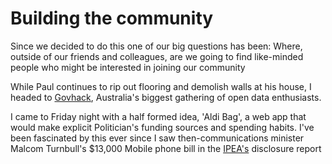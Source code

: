 # Building the community

Since we decided to do this one of our big questions has been: Where, outside of our friends and colleagues, are we going to find like-minded people who might be interested in joining our community

While Paul continues to rip out flooring and demolish walls at his house, I headed to [Govhack](http://www.govhack.org), Australia's biggest gathering of open data enthusiasts.

I came to Friday night with a half formed idea, 'Aldi Bag', a web app that would make explicit Politician's funding sources and spending habits. I've been fascinated by this ever since I saw then-communications minister Malcom Turnbull's $13,000 Mobile phone bill in the [IPEA's](https://www.ipea.gov.au) disclosure report
